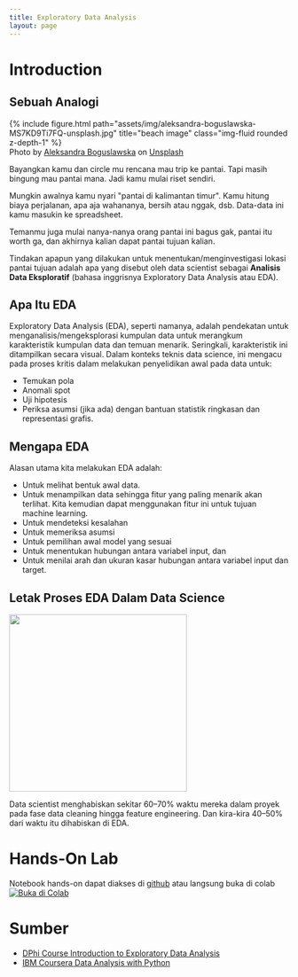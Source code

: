 ```yaml
---
title: Exploratory Data Analysis
layout: page
---
```


# Introduction

## Sebuah Analogi

<div class="row">
    <div class="col-sm mt-3 mt-md-0">
        {% include figure.html path="assets/img/aleksandra-boguslawska-MS7KD9Ti7FQ-unsplash.jpg" title="beach image" class="img-fluid rounded z-depth-1" %}
    </div>
</div>
<div class="caption">
    Photo by <a href="https://unsplash.com/@aleksandraboguslawska?utm_source=unsplash&utm_medium=referral&utm_content=creditCopyText">Aleksandra Boguslawska</a> on <a href="https://unsplash.com/s/photos/beach?utm_source=unsplash&utm_medium=referral&utm_content=creditCopyText">Unsplash</a>
 </div>

Bayangkan kamu dan circle mu rencana mau trip ke pantai. Tapi masih bingung mau pantai mana. Jadi kamu mulai riset sendiri.

Mungkin awalnya kamu nyari "pantai di kalimantan timur". Kamu hitung biaya perjalanan, apa aja wahananya, bersih atau nggak, dsb. Data-data ini kamu masukin ke spreadsheet.

Temanmu juga mulai nanya-nanya orang pantai ini bagus gak, pantai itu worth ga, dan akhirnya kalian dapat pantai tujuan kalian.

Tindakan apapun yang dilakukan untuk menentukan/menginvestigasi lokasi pantai tujuan adalah apa yang disebut oleh data scientist sebagai __Analisis Data Eksploratif__ (bahasa inggrisnya Exploratory Data Analysis atau EDA).

## Apa Itu EDA

Exploratory Data Analysis (EDA), seperti namanya, adalah pendekatan untuk menganalisis/mengeksplorasi kumpulan data untuk merangkum karakteristik kumpulan data dan temuan menarik. Seringkali, karakteristik ini ditampilkan secara visual. Dalam konteks teknis data science, ini mengacu pada proses kritis dalam melakukan penyelidikan awal pada data untuk:
- Temukan pola
- Anomali spot
- Uji hipotesis
- Periksa asumsi (jika ada) dengan bantuan statistik ringkasan dan representasi grafis.

## Mengapa EDA

Alasan utama kita melakukan EDA adalah:

- Untuk melihat bentuk awal data.
- Untuk menampilkan data sehingga fitur yang paling menarik akan terlihat. Kita kemudian dapat menggunakan fitur ini untuk tujuan machine learning.
- Untuk mendeteksi kesalahan
- Untuk memeriksa asumsi
- Untuk pemilihan awal model yang sesuai
- Untuk menentukan hubungan antara variabel input, dan
- Untuk menilai arah dan ukuran kasar hubungan antara variabel input dan target.

## Letak Proses EDA Dalam Data Science

<img src="https://dphi-live.s3.amazonaws.com/media_uploads/image_827e51adcd4e478fb28e34b488432f75.png" height=320>

Data scientist menghabiskan sekitar 60–70% waktu mereka dalam proyek pada fase data cleaning hingga feature engineering. Dan kira-kira 40–50% dari waktu itu dihabiskan di EDA.

# Hands-On Lab

Notebook hands-on dapat diakses di [github](https://github.com/dssc-unmul/data-analysis/blob/main/Exploratory-Data-Analysis.ipynb) atau langsung buka di colab [![Buka di Colab](https://colab.research.google.com/assets/colab-badge.svg)](https://colab.research.google.com/github/dssc-unmul/data-analysis/blob/main/Exploratory-Data-Analysis.ipynb)

# Sumber

- [DPhi Course Introduction to Exploratory Data Analysis](https://dphi.tech/learn/introduction-to-exploratory-data-analysis)
- [IBM Coursera Data Analysis with Python](https://www.coursera.org/learn/data-analysis-with-python)
